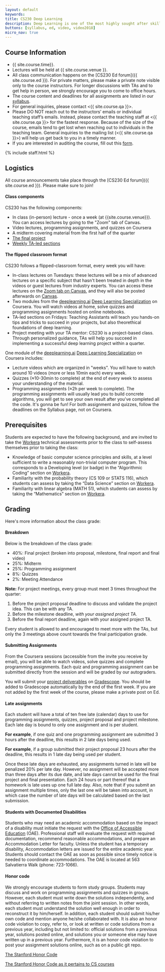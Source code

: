 ```yaml
---
layout: default
keywords:
title: CS230 Deep Learning
description: Deep Learning is one of the most highly sought after skills in AI. In this course, you will learn the foundations of Deep Learning, understand how to build neural networks, and learn how to lead successful machine learning projects. You will learn about Convolutional networks, RNNs, LSTM, Adam, Dropout, BatchNorm, Xavier/He initialization, and more.
buttons: [syllabus, ed, video, video2018]
micro_nav: true
---
```

## Course Information
- {{ site.course.time}}. 
- Lectures will be held at {{ site.course.venue }}.
- All class communication happens on the [CS230 Ed forum]({{ site.course.ed }}). For private matters, please make a private note visible only to the course instructors. For longer discussions with TAs and to get help in person, we strongly encourage you to come to office hours.
- The course content and deadlines for all assignments are listed in our [syllabus](/syllabus).
- For general inquiries, please contact <{{ site.course.qa }}>.
- Please DO NOT reach out to the instructors’ emails or individual teaching staff’s emails. Instead, please contact the teaching staff at <{{ site.course.qa }}> for the fastest response. Because of the size of the course, emails tend to get lost when reaching out to individuals in the teaching team. General inquiries to the mailing list (<{{ site.course.qa }}>) will help us get back to you in a timely manner.
- If you are interested in auditing the course, fill out this [form](https://forms.gle/gzf4fNEHQ3HRrXHN8).

<!-- Course Staff -->
{% include staff.html %}

## Logistics
All course announcements take place through the [CS230 Ed forum]({{ site.course.ed }}). Please make sure to join!
#### Class components

CS230 has the following components:
* In class (in-person) lecture - once a week (at {{site.course.venue}}). You can access lectures by going to the "Zoom" tab of Canvas.
* Video lectures, programming assignments, and quizzes on Coursera
* A midterm covering material from the first half of the quarter
* [The final project](/project)
* [Weekly TA-led sections](/section)

#### The flipped classroom format

CS230 follows a flipped-classroom format, every week you will have:
* In-class lectures on Tuesdays: these lectures will be a mix of advanced lectures on a specific subject that hasn't been treated in depth in the videos or guest lectures from industry experts. You can access these lectures on the [Zoom tab on Canvas](https://canvas.stanford.edu/courses/135687/external_tools/5384), and they will also be posted afterwards on [Canvas](https://canvas.stanford.edu/).
* Two modules from the [deeplearning.ai](https://www.deeplearning.ai/) [Deep Learning Specialization](https://www.deeplearning.ai/deep-learning-specialization/) on Coursera. You will watch videos at home, solve quizzes and programming assignments hosted on online notebooks.
* TA-led sections on Fridays: Teaching Assistants will teach you hands-on tips and tricks to succeed in your projects, but also theorethical foundations of deep learning.
* Project meeting with your TA mentor: CS230 is a project-based class. Through personalized guidance, TAs will help you succeed in implementing a successful deep learning project within a quarter.


One module of the [deeplearning.ai](https://www.deeplearning.ai/) [Deep Learning Specialization](https://www.deeplearning.ai/deep-learning-specialization/) on Coursera includes:

 * Lecture videos which are organized in "weeks". You will have to watch around 10 videos (more or less 10min each) every week.
 * Quizzes (≈10-30min to complete) at the end of every week to assess your understanding of the material.
 * Programming assignments (≈2h per week to complete). The programming assignments will usually lead you to build concrete algorithms, you will get to see your own result after you've completed all the code. It's gonna be fun! For both assignment and quizzes, follow the deadlines on the Syllabus page, not on Coursera.

## Prerequisites
Students are expected to have the following background, and are invited to take the [Workera](http://www.workera.ai/) technical assessments prior to the class to self-assess themselves prior to taking the class:
 * Knowledge of basic computer science principles and skills, at a level sufficient to write a reasonably non-trivial computer program. This corresponds to a Developing level (or badge) in the “Algorithmic Coding” section on [Workera](http://www.workera.ai/).
 * Familiarity with the probability theory (CS 109 or STATS 116), which students can assess by taking the “Data Science” section on [Workera](http://www.workera.ai/).
 * Familiarity with linear algebra (MATH 51), which students can assess by taking the “Mathematics” section on [Workera](http://www.workera.ai/).

## Grading

Here's more information about the class grade:

#### Breakdown

Below is the breakdown of the class grade:
 * 40%: Final project (broken into proposal, milestone, final report and final video)
 * 25%: Midterm
 * 25%: Programming assignment
 * 8%: Quizzes
 * 2%: Meeting Attendance

**Note:** For project meetings, every group must meet 3 times throughout the quarter:
 1. Before the project proposal deadline to discuss and validate the project idea. This can be with any TA.
 2. Before the milestone deadline, *with your assigned project TA*.
 3. Before the final report deadline, again with your assigned project TA.

Every student is allowed to and encouraged to meet more with the TAs, but only the 3 meetings above count towards the final participation grade.

#### Submitting Assignments
From the Coursera sessions (accessible from the invite you receive by email), you will be able to watch videos, solve quizzes and complete programming assignments. Each quiz and programming assignment can be submitted directly from the session and will be graded by our autograders.

You will submit your [project deliverables](/project/#project-deliverables) on [Gradescope]({{site.course.gradescope}}). You should be added to Gradescope automatically by the end of the first week. If you are not added by the first week of the course, please make a private post on Ed.

#### Late assignments
Each student will have a total of ten free late (calendar) days to use for programming assignments, quizzes, project proposal and project milestone. Each late day is bound to only one assignment and is per student.

**For example**, if one quiz and one programming assignment are submitted 3 hours after the deadline, this results in 2 late days being used.

**For example**, if a group submitted their project proposal 23 hours after the deadline, this results in 1 late day being used per student.

Once these late days are exhausted, any assignments turned in late will be penalized 20% per late day. However, no assignment will be accepted more than three days after its due date, and late days cannot be used for the final project and final presentation. Each 24 hours or part thereof that a homework is late uses up one full late day. Also, note that if you submit an assignment multiple times, only the last one will be taken into account, in which case the number of late days will be calculated based on the last submission.

#### Students with Documented Disabilities
Students who may need an academic accommodation based on the impact of a disability must initiate the request with the [Office of Accessible Education](https://oae.stanford.edu/) (OAE). Professional staff will evaluate the request with required documentation, recommend reasonable accommodations, and prepare an Accommodation Letter for faculty. Unless the student has a temporary disability, Accommodation letters are issued for the entire academic year. Students should contact the OAE as soon as possible since timely notice is needed to coordinate accommodations. The OAE is located at 563 Salvatierra Walk (phone: 723-1066).

#### Honor code
We strongly encourage students to form study groups. Students may discuss and work on programming assignments and quizzes in groups. However, each student must write down the solutions independently, and without referring to written notes from the joint session. In other words, each student must understand the solution well enough in order to reconstruct it by him/herself. In addition, each student should submit his/her own code and mention anyone he/she collaborated with. It is also an honor code violation to copy, refer to, or look at written or code solutions from a previous year, including but not limited to: official solutions from a previous year, solutions posted online, and solutions you or someone else may have written up in a previous year. Furthermore, it is an honor code violation to post your assignment solutions online, such as on a public git repo.

[The Stanford Honor Code](https://communitystandards.stanford.edu/policies-and-guidance/honor-code)

[The Stanford Honor Code as it pertains to CS courses](https://web.stanford.edu/class/archive/cs/cs106b/cs106b.1164/handouts/honor-code.pdf)
